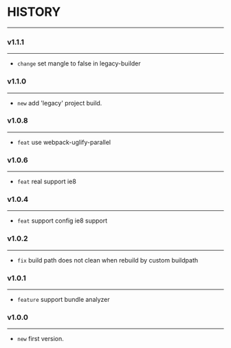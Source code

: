 # HISTORY
---

### v1.1.1
---
- `change` set mangle to false in legacy-builder

### v1.1.0
---
- `new` add 'legacy' project build.

### v1.0.8
---
- `feat` use webpack-uglify-parallel

### v1.0.6
---
- `feat` real support ie8

### v1.0.4
---
- `feat` support config ie8 support

### v1.0.2
---
- `fix` build path does not clean when rebuild by custom buildpath

### v1.0.1
---
- `feature` support bundle analyzer

### v1.0.0
---
- `new` first version.
